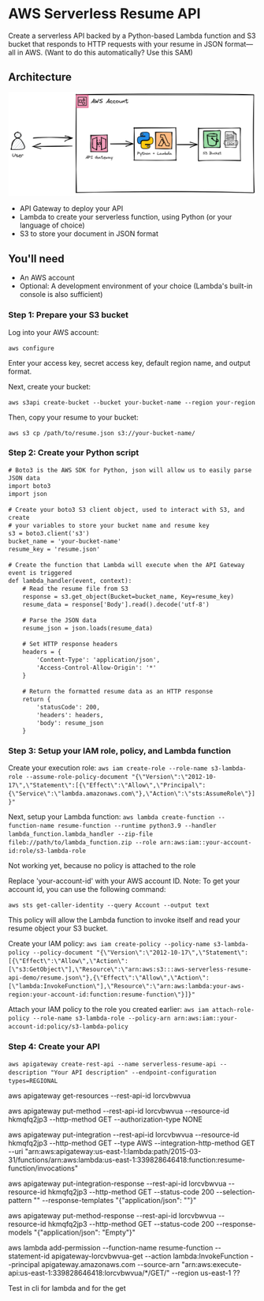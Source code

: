 # AWS Serverless Resume API
Create a serverless API backed by a Python-based Lambda function and S3 bucket that responds to HTTP requests with your resume in JSON format—all in AWS. 
(Want to do this automatically? Use this SAM)
## Architecture

![Diagram](aws-serverless-resume-API-diagram.png)

* API Gateway to deploy your API
* Lambda to create your serverless function, using Python (or your language of choice)
* S3 to store your document in JSON format 

## You'll need
* An AWS account
* Optional: A development environment of your choice (Lambda's built-in console is also sufficient)

### Step 1: Prepare your S3 bucket
Log into your AWS account:

`aws configure`

Enter your access key, secret access key, default region name, and output format. 

Next, create your bucket:

`aws s3api create-bucket --bucket your-bucket-name --region your-region`

Then, copy your resume to your bucket:

`aws s3 cp /path/to/resume.json s3://your-bucket-name/`

### Step 2: Create your Python script

```
# Boto3 is the AWS SDK for Python, json will allow us to easily parse JSON data
import boto3
import json

# Create your boto3 S3 client object, used to interact with S3, and create
# your variables to store your bucket name and resume key
s3 = boto3.client('s3')
bucket_name = 'your-bucket-name'
resume_key = 'resume.json'

# Create the function that Lambda will execute when the API Gateway event is triggered
def lambda_handler(event, context):
    # Read the resume file from S3
    response = s3.get_object(Bucket=bucket_name, Key=resume_key)
    resume_data = response['Body'].read().decode('utf-8')

    # Parse the JSON data
    resume_json = json.loads(resume_data)

    # Set HTTP response headers
    headers = {
        'Content-Type': 'application/json',
        'Access-Control-Allow-Origin': '*'
    }

    # Return the formatted resume data as an HTTP response
    return {
        'statusCode': 200,
        'headers': headers,
        'body': resume_json
    }
```

### Step 3: Setup your IAM role, policy, and Lambda function

Create your execution role:
` aws iam create-role --role-name s3-lambda-role --assume-role-policy-document "{\"Version\":\"2012-10-17\",\"Statement\":[{\"Effect\":\"Allow\",\"Principal\":{\"Service\":\"lambda.amazonaws.com\"},\"Action\":\"sts:AssumeRole\"}]}" `

Next, setup your Lambda function:
` aws lambda create-function --function-name resume-function --runtime python3.9 --handler lambda_function.lambda_handler --zip-file fileb://path/to/lambda_function.zip --role arn:aws:iam::your-account-id:role/s3-lambda-role `

Not working yet, because no policy is attached to the role

Replace 'your-account-id' with your AWS account ID. 
Note: To get your account id, you can use the following command: 

` aws sts get-caller-identity --query Account --output text `

This policy will allow the Lambda function to invoke itself and read your resume object your S3 bucket. 

Create your IAM policy:
` aws iam create-policy --policy-name s3-lambda-policy --policy-document "{\"Version\":\"2012-10-17\",\"Statement\":[{\"Effect\":\"Allow\",\"Action\":[\"s3:GetObject\"],\"Resource\":\"arn:aws:s3:::aws-serverless-resume-api-demo/resume.json\"},{\"Effect\":\"Allow\",\"Action\":[\"lambda:InvokeFunction\"],\"Resource\":\"arn:aws:lambda:your-aws-region:your-account-id:function:resume-function\"}]}" `

Attach your IAM policy to the role you created earlier: 
` aws iam attach-role-policy --role-name s3-lambda-role --policy-arn arn:aws:iam::your-account-id:policy/s3-lambda-policy `

### Step 4: Create your API

` aws apigateway create-rest-api --name serverless-resume-api --description "Your API description" --endpoint-configuration types=REGIONAL `

aws apigateway get-resources --rest-api-id lorcvbwvua




aws apigateway put-method --rest-api-id lorcvbwvua --resource-id hkmqfq2jp3 --http-method GET --authorization-type NONE

aws apigateway put-integration --rest-api-id lorcvbwvua --resource-id hkmqfq2jp3 --http-method GET --type AWS --integration-http-method GET --uri "arn:aws:apigateway:us-east-1:lambda:path/2015-03-31/functions/arn:aws:lambda:us-east-1:339828646418:function:resume-function/invocations"

aws apigateway put-integration-response --rest-api-id lorcvbwvua --resource-id hkmqfq2jp3 --http-method GET --status-code 200 --selection-pattern "" --response-templates "{\"application/json\": \"\"}"

aws apigateway put-method-response --rest-api-id lorcvbwvua --resource-id hkmqfq2jp3 --http-method GET --status-code 200 --response-models "{\"application/json\": \"Empty\"}"

aws lambda add-permission --function-name resume-function --statement-id apigateway-lorcvbwvua-get --action lambda:InvokeFunction --principal apigateway.amazonaws.com --source-arn "arn:aws:execute-api:us-east-1:339828646418:lorcvbwvua/*/GET/" --region us-east-1
??



Test in cli for lambda and for the get




